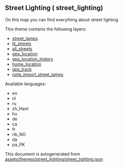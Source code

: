 

 Street Lighting ( street_lighting) 
------------------------------------



On this map you can find everything about street lighting

This theme contains the following layers:



  - [street_lamps](../Layers/street_lamps.md)
  - [lit_streets](../Layers/lit_streets.md)
  - [all_streets](../Layers/all_streets.md)
  - [gps_location](../Layers/gps_location.md)
  - [gps_location_history](../Layers/gps_location_history.md)
  - [home_location](../Layers/home_location.md)
  - [gps_track](../Layers/gps_track.md)
  - [note_import_street_lamps](../Layers/note_import_street_lamps.md)


Available languages:



  - en
  - nl
  - ru
  - zh_Hant
  - hu
  - de
  - ca
  - fr
  - nb_NO
  - da
  - pa_PK
 

This document is autogenerated from [assets/themes/street_lighting/street_lighting.json](https://github.com/pietervdvn/MapComplete/blob/develop/assets/themes/street_lighting/street_lighting.json)